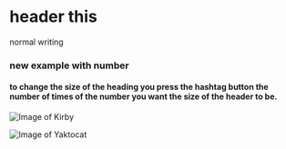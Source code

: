 # header this
normal writing
### new example with number
#### to change the size of the heading you press the hashtag button the number of times of the number you want the size of the header to be.
![Image of Kirby](https://www.pngplay.com/wp-content/uploads/9/Kirby-No-Background.png)

![Image of Yaktocat](https://octodex.github.com/images/yaktocat.png)
